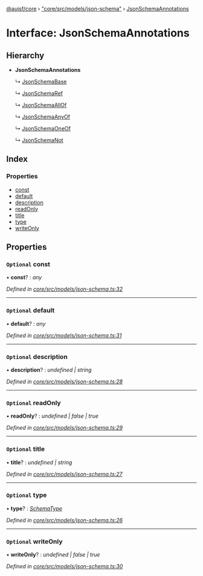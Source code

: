 [@aujsf/core](../README.md) › ["core/src/models/json-schema"](../modules/_core_src_models_json_schema_.md) › [JsonSchemaAnnotations](_core_src_models_json_schema_.jsonschemaannotations.md)

# Interface: JsonSchemaAnnotations

## Hierarchy

* **JsonSchemaAnnotations**

  ↳ [JsonSchemaBase](_core_src_models_json_schema_.jsonschemabase.md)

  ↳ [JsonSchemaRef](_core_src_models_json_schema_.jsonschemaref.md)

  ↳ [JsonSchemaAllOf](_core_src_models_json_schema_.jsonschemaallof.md)

  ↳ [JsonSchemaAnyOf](_core_src_models_json_schema_.jsonschemaanyof.md)

  ↳ [JsonSchemaOneOf](_core_src_models_json_schema_.jsonschemaoneof.md)

  ↳ [JsonSchemaNot](_core_src_models_json_schema_.jsonschemanot.md)

## Index

### Properties

* [const](_core_src_models_json_schema_.jsonschemaannotations.md#optional-const)
* [default](_core_src_models_json_schema_.jsonschemaannotations.md#optional-default)
* [description](_core_src_models_json_schema_.jsonschemaannotations.md#optional-description)
* [readOnly](_core_src_models_json_schema_.jsonschemaannotations.md#optional-readonly)
* [title](_core_src_models_json_schema_.jsonschemaannotations.md#optional-title)
* [type](_core_src_models_json_schema_.jsonschemaannotations.md#optional-type)
* [writeOnly](_core_src_models_json_schema_.jsonschemaannotations.md#optional-writeonly)

## Properties

### `Optional` const

• **const**? : *any*

*Defined in [core/src/models/json-schema.ts:32](https://github.com/jbockle/au-jsonschema-form/blob/ffdfbe8/packages/core/src/models/json-schema.ts#L32)*

___

### `Optional` default

• **default**? : *any*

*Defined in [core/src/models/json-schema.ts:31](https://github.com/jbockle/au-jsonschema-form/blob/ffdfbe8/packages/core/src/models/json-schema.ts#L31)*

___

### `Optional` description

• **description**? : *undefined | string*

*Defined in [core/src/models/json-schema.ts:28](https://github.com/jbockle/au-jsonschema-form/blob/ffdfbe8/packages/core/src/models/json-schema.ts#L28)*

___

### `Optional` readOnly

• **readOnly**? : *undefined | false | true*

*Defined in [core/src/models/json-schema.ts:29](https://github.com/jbockle/au-jsonschema-form/blob/ffdfbe8/packages/core/src/models/json-schema.ts#L29)*

___

### `Optional` title

• **title**? : *undefined | string*

*Defined in [core/src/models/json-schema.ts:27](https://github.com/jbockle/au-jsonschema-form/blob/ffdfbe8/packages/core/src/models/json-schema.ts#L27)*

___

### `Optional` type

• **type**? : *[SchemaType](../modules/_core_src_models_json_schema_.md#schematype)*

*Defined in [core/src/models/json-schema.ts:26](https://github.com/jbockle/au-jsonschema-form/blob/ffdfbe8/packages/core/src/models/json-schema.ts#L26)*

___

### `Optional` writeOnly

• **writeOnly**? : *undefined | false | true*

*Defined in [core/src/models/json-schema.ts:30](https://github.com/jbockle/au-jsonschema-form/blob/ffdfbe8/packages/core/src/models/json-schema.ts#L30)*
